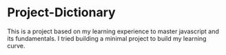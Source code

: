 # Project-Dictionary
This is a project based on my learning experience to master javascript and its fundamentals. I tried building a minimal project to build my learning curve. 
